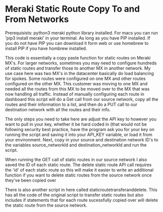 # Meraki Static Route Copy To and From Networks

Prerequisists:
python3
meraki python library installed. For macs you can run 'pip3 install meraki' in your terminal. As long as you have PIP installed. If you do not have PIP you can download it form web or use homebrew to install PIP if you have hombrew installed.

This code is essentially a copy paste function for static routes on Meraki MX's. For larger networks, sometimes you may need to configure hundreds of static routes and transfer those to another MX in another network. My use case here was two MX's in the datacenter basically do load balancing for spokes. Some routes were configured on one MX and other routes configured on the other MX. This customer was moving to one MX and needed all the routes from this MX to be moved over to the MX that was now handling all traffic. Instead of manually configuring each route in dashboard this script will do a Get call from our source network, copy all the routes and their information to a list, and then do a PUT call to our destination network with all the routes and their info.

The only steps you need to take here are adjust the API key to however you want to pull in your key, whether it be hard coded in (that would not be following security best practice, have the program ask you for your key on running the script and saving it into your API_KEY variable, or load it from your environment. Next, copy in your source and destination network ID's to the variables source_networkId and destination_networkId and run the script.

When running the GET call of static routes in our source network I also saved the ID of each static route. The delete static route API call requires the 'id' of each static route so this will make it easier to write an additional function if you want to delete static routes from the source network once they've been copied over


There is also another script in here called staticroutetransferanddelete. This has all the code of the original script to transfer static routes but also includes if statements that for each route sucessfully copied over will delete the static route from the source network.
